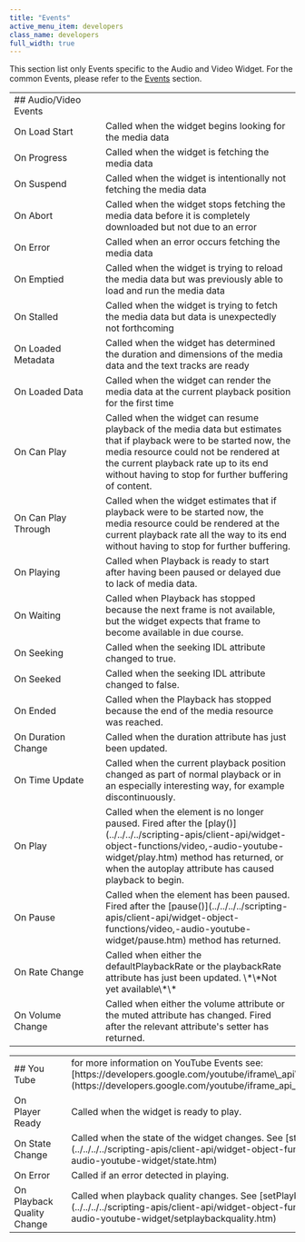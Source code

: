 ```yaml
---
title: "Events"
active_menu_item: developers
class_name: developers
full_width: true
---
```



This section list only Events specific to the Audio and Video Widget. For the common Events, please refer to the [Events](../../../../widget-properties-events/events/index.htm) section.

<table>
<tr>
<td width="202">
## Audio/Video Events

</td>
<td width="12">
</td>
<td width="728">
</td>
</tr>
<tr>
<td width="202">
On Load Start

</td>
<td width="12">
</td>
<td width="728">
Called when the widget begins looking for the media data

</td>
</tr>
<tr>
<td width="202">
On Progress

</td>
<td width="12">
</td>
<td width="728">
Called when the widget is fetching the media data

</td>
</tr>
<tr>
<td width="202">
On Suspend

</td>
<td width="12">
</td>
<td width="728">
Called when the widget is intentionally not fetching the media data

</td>
</tr>
<tr>
<td width="202">
On Abort

</td>
<td width="12">
</td>
<td width="728">
Called when the widget stops fetching the media data before it is completely downloaded but not due to an error

</td>
</tr>
<tr>
<td width="202">
On Error

</td>
<td width="12">
</td>
<td width="728">
Called when an error occurs fetching the media data

</td>
</tr>
<tr>
<td width="202">
On Emptied

</td>
<td width="12">
</td>
<td width="728">
Called when the widget is trying to reload the media data but was previously able to load and run the media data

</td>
</tr>
<tr>
<td width="202">
On Stalled

</td>
<td width="12">
</td>
<td width="728">
Called when the widget is trying to fetch the media data but data is unexpectedly not forthcoming

</td>
</tr>
<tr>
<td width="202">
On Loaded Metadata

</td>
<td width="12">
</td>
<td width="728">
Called when the widget has determined the duration and dimensions of the media data and the text tracks are ready

</td>
</tr>
<tr>
<td width="202">
On Loaded Data

</td>
<td width="12">
</td>
<td width="728">
Called when the widget can render the media data at the current playback position for the first time

</td>
</tr>
<tr>
<td width="202">
On Can Play

</td>
<td width="12">
</td>
<td width="728">
Called when the widget can resume playback of the media data but estimates that if playback were to be started now, the media resource could not be rendered at the current playback rate up to its end without having to stop for further buffering of content.

</td>
</tr>
<tr>
<td width="202">
On Can Play Through

</td>
<td width="12">
</td>
<td width="728">
Called when the widget estimates that if playback were to be started now, the media resource could be rendered at the current playback rate all the way to its end without having to stop for further buffering.

</td>
</tr>
<tr>
<td width="202">
On Playing

</td>
<td width="12">
</td>
<td width="728">
Called when Playback is ready to start after having been paused or delayed due to lack of media data.

</td>
</tr>
<tr>
<td width="202">
On Waiting

</td>
<td width="12">
</td>
<td width="728">
Called when Playback has stopped because the next frame is not available, but the widget expects that frame to become available in due course.

</td>
</tr>
<tr>
<td width="202">
On Seeking

</td>
<td width="12">
</td>
<td width="728">
Called when the seeking IDL attribute changed to true.

</td>
</tr>
<tr>
<td width="202">
On Seeked

</td>
<td width="12">
</td>
<td width="728">
Called when the seeking IDL attribute changed to false.

</td>
</tr>
<tr>
<td width="202">
On Ended

</td>
<td width="12">
</td>
<td width="728">
Called when the Playback has stopped because the end of the media resource was reached.

</td>
</tr>
<tr>
<td width="202">
On Duration Change

</td>
<td width="12">
</td>
<td width="728">
Called when the duration attribute has just been updated.

</td>
</tr>
<tr>
<td width="202">
On Time Update

</td>
<td width="12">
</td>
<td width="728">
Called when the current playback position changed as part of normal playback or in an especially interesting way, for example discontinuously.

</td>
</tr>
<tr>
<td width="202">
On Play

</td>
<td width="12">
</td>
<td width="728">
Called when the element is no longer paused. Fired after the [play()](../../../../scripting-apis/client-api/widget-object-functions/video,-audio-youtube-widget/play.htm) method has returned, or when the autoplay attribute has caused playback to begin.

</td>
</tr>
<tr>
<td width="202">
On Pause

</td>
<td width="12">
</td>
<td width="728">
Called when the element has been paused. Fired after the [pause()](../../../../scripting-apis/client-api/widget-object-functions/video,-audio-youtube-widget/pause.htm) method has returned.

</td>
</tr>
<tr>
<td width="202">
On Rate Change

</td>
<td width="12">
</td>
<td width="728">
Called when either the defaultPlaybackRate or the playbackRate attribute has just been updated. \*\*Not yet available\*\*

</td>
</tr>
<tr>
<td width="202">
On Volume Change

</td>
<td width="12">
</td>
<td width="728">
Called when either the volume attribute or the muted attribute has changed. Fired after the relevant attribute's setter has returned.

</td>
</tr>
</table>

<table>
<tr>
<td width="204">
## You Tube

</td>
<td width="11">
</td>
<td width="727">
for more information on YouTube Events see: [https://developers.google.com/youtube/iframe\_api\_reference\#Events](https://developers.google.com/youtube/iframe_api_reference#Events)

</td>
</tr>
<tr>
<td width="204">
On Player Ready

</td>
<td width="11">
</td>
<td width="727">
Called when the widget is ready to play.

</td>
</tr>
<tr>
<td width="204">
On State Change

</td>
<td width="11">
</td>
<td width="727">
Called when the state of the widget changes. See [state()](../../../../scripting-apis/client-api/widget-object-functions/video,-audio-youtube-widget/state.htm)

</td>
</tr>
<tr>
<td width="204">
On Error

</td>
<td width="11">
</td>
<td width="727">
Called if an error detected in playing.

</td>
</tr>
<tr>
<td width="204">
On Playback Quality Change

</td>
<td width="11">
</td>
<td width="727">
Called when playback quality changes. See [setPlaybackQuality()](../../../../scripting-apis/client-api/widget-object-functions/video,-audio-youtube-widget/setplaybackquality.htm)

</td>
</tr>
</table>
